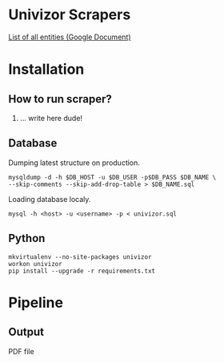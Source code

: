# Univizor Scrapers

[List of all entities (Google Document)](https://docs.google.com/spreadsheets/d/1LdW-V_vTOMh38zqivm0EAIiUXhTjtd6kKb3iXUDRyto/edit#gid=0)

# Installation

## How to run scraper?

1. ... write here dude!

## Database

Dumping latest structure on production.

    mysqldump -d -h $DB_HOST -u $DB_USER -p$DB_PASS $DB_NAME \
    --skip-comments --skip-add-drop-table > $DB_NAME.sql

Loading database localy.

    mysql -h <host> -u <username> -p < univizor.sql

## Python

    mkvirtualenv --no-site-packages univizor
    workon univizor
    pip install --upgrade -r requirements.txt

# Pipeline

## Output
PDF file
